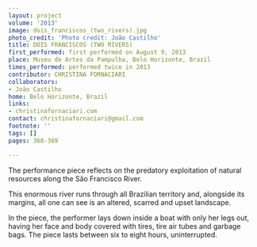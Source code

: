 ```yaml
---
layout: project
volume: '2013'
image: dois_franciscos_(two_rivers).jpg
photo_credit: 'Photo credit: João Castilho'
title: DOIS FRANCISCOS (TWO RIVERS)
first_performed: first performed on August 9, 2013
place: Museu de Artes da Pampulha, Belo Horizonte, Brazil
times_performed: performed twice in 2013
contributor: CHRISTINA FORNACIARI
collaborators:
- João Castilho
home: Belo Horizonte, Brazil
links:
- christinafornaciari.com
contact: christinafornaciari@gmail.com
footnote: ''
tags: []
pages: 368-369

---
```


The performance piece reflects on the predatory exploitation of natural resources along the São Francisco River.

This enormous river runs through all Brazilian territory and, alongside its margins, all one can see is an altered, scarred and upset landscape.

In the piece, the performer lays down inside a boat with only her legs out, having her face and body covered with tires, tire air tubes and garbage bags. The piece lasts between six to eight hours, uninterrupted.
